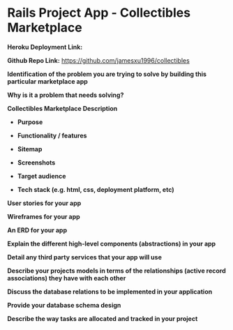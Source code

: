 # Rails Project App - Collectibles Marketplace

**Heroku Deployment Link:**

**Github Repo Link:** https://github.com/jamesxu1996/collectibles

**Identification of the problem you are trying to solve by building this particular marketplace app**


**Why is it a problem that needs solving?**


**Collectibles Marketplace Description**
- **Purpose**


- **Functionality / features**


- **Sitemap**


- **Screenshots**


- **Target audience**


- **Tech stack (e.g. html, css, deployment platform, etc)**


**User stories for your app**



**Wireframes for your app**



**An ERD for your app**



**Explain the different high-level components (abstractions) in your app**



**Detail any third party services that your app will use**



**Describe your projects models in terms of the relationships (active record associations) they have with each other**



**Discuss the database relations to be implemented in your application**



**Provide your database schema design**


**Describe the way tasks are allocated and tracked in your project**
